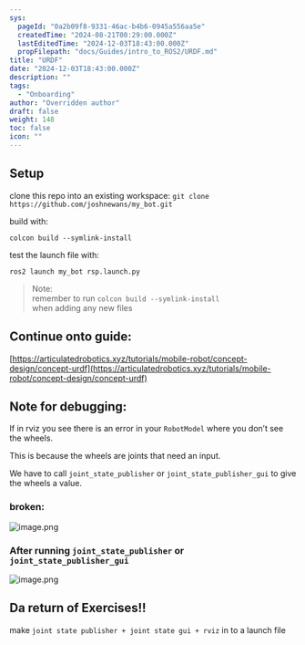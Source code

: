 ```yaml
---
sys:
  pageId: "0a2b09f8-9331-46ac-b4b6-0945a556aa5e"
  createdTime: "2024-08-21T00:29:00.000Z"
  lastEditedTime: "2024-12-03T18:43:00.000Z"
  propFilepath: "docs/Guides/intro_to_ROS2/URDF.md"
title: "URDF"
date: "2024-12-03T18:43:00.000Z"
description: ""
tags:
  - "Onboarding"
author: "Overridden author"
draft: false
weight: 148
toc: false
icon: ""
---
```


## Setup

clone this repo into an existing workspace:
`git clone https://github.com/joshnewans/my_bot.git`

build with:

`colcon build --symlink-install`

test the launch file with:

`ros2 launch my_bot rsp.launch.py`

> Note:  
> remember to run `colcon build --symlink-install`  
> when adding any new files

## Continue onto guide:

[https://articulatedrobotics.xyz/tutorials/mobile-robot/concept-design/concept-urdf](https://articulatedrobotics.xyz/tutorials/mobile-robot/concept-design/concept-urdf)

## Note for debugging:

If in rviz you see there is an error in your `RobotModel` where you don’t see the wheels.

This is because the wheels are joints that need an input. 

We have to call `joint_state_publisher` or `joint_state_publisher_gui` to give the wheels a value.

### broken:

![image.png](https://prod-files-secure.s3.us-west-2.amazonaws.com/d518164a-d88e-44d1-a4ee-3adb3bd8bce0/96a1d089-1f17-4dbf-8563-f2aef56a4d37/image.png?X-Amz-Algorithm=AWS4-HMAC-SHA256&X-Amz-Content-Sha256=UNSIGNED-PAYLOAD&X-Amz-Credential=ASIAZI2LB4663GOLW372%2F20250717%2Fus-west-2%2Fs3%2Faws4_request&X-Amz-Date=20250717T171024Z&X-Amz-Expires=3600&X-Amz-Security-Token=IQoJb3JpZ2luX2VjEGAaCXVzLXdlc3QtMiJGMEQCIC2SOMWF9uaAqzt36ZEYQ9Glxyoy5JqMv9KFYfoDDVFFAiAaA2INW%2BBYXsnrarqNuggEv8HhZFRSy4QBHLVUZXvl5Sr%2FAwh5EAAaDDYzNzQyMzE4MzgwNSIMHtEO%2BefpL2yxXG9zKtwDedkuLDMLC0%2FMDYZS5ru5o%2FgGm9LyZLBFdtfm%2BIW7SzMNgPyGKz%2Bh1Yef%2FmzAphwnR8NBVsNm5kRnyEufvnYVoE8TfKkBCURV%2BBRXuodn8X%2BsDKtStiWR6fqF%2FSkCGCIHw96%2FTknvOK2G051xjs3%2FiBAuVG1vWRodpGMr40VCiQSiysDB8QHUZdeMvo58p1Nq19RojsY%2Bsy3DHdJed2Lth9UbrqtGA079AdIj6mXft2f7y8vZI9nYuMG%2BIyuSEAQKnYcL9prZtnDAITm7DiHMvSRr0%2FpH0jwBO1CcuTY8pCLXD%2Fqo%2F9bAYlmnDEpbwcjoFNPYExcHfVSr8u0WOSYzpbX5UKL8%2F3OD4eaVxBLoHQkYdE08virKRJJoWlN3olK4Wn6iAg6VKti3hfUOD1JCU84M1mvhvH%2BGYUlAPwh%2Bqvv88sxZ8Ltt8UAbJEX%2BFu%2F0eOiVbKou7gL3yoAHwVXbxrATb9187fR7Z0ukZJkSJh%2FP6Bs%2FDyS%2BjAw20P3oI6dlK1ckh57Jaj76NhItqeDmp2Px%2B4jTK%2FnClMJyO1QGzb3pqP076LMmCbfcXaUDr7rk5ER3F%2B9jTk8LmvJX5kp9V2lAolg761osjfcmHJmQpq3OpH4xv%2FTo5%2BGF1OEw%2Bb7kwwY6pgEwhDGVrgKK3WMczJzB1KC0FqAU9IdBqRzM6xJZ6JyxsLzbpM5IKNZ9G57b98qwKdxXhcYTsTayNSkEo2N%2FXkSBuKyvbmWa905Ye9ipeEpmVSOc3bPfshZIDrULuhOdB65PE11YtuAzTOW4sjjXMYUfNYyhcpxTbjHmhB4tt%2F83bP%2FkZwX4UybSlzyMrVd%2B484Oo%2BBx%2F9eb4wzn%2BLNkjdPvfMjlxBLn&X-Amz-Signature=653732ec8313492941594d495c83b1435673914cf6017525006207d6864cae46&X-Amz-SignedHeaders=host&x-amz-checksum-mode=ENABLED&x-id=GetObject)

### After running `joint_state_publisher` or `joint_state_publisher_gui`

![image.png](https://prod-files-secure.s3.us-west-2.amazonaws.com/d518164a-d88e-44d1-a4ee-3adb3bd8bce0/130c99c7-1b0b-4031-9953-844fc3950ff4/image.png?X-Amz-Algorithm=AWS4-HMAC-SHA256&X-Amz-Content-Sha256=UNSIGNED-PAYLOAD&X-Amz-Credential=ASIAZI2LB4663GOLW372%2F20250717%2Fus-west-2%2Fs3%2Faws4_request&X-Amz-Date=20250717T171024Z&X-Amz-Expires=3600&X-Amz-Security-Token=IQoJb3JpZ2luX2VjEGAaCXVzLXdlc3QtMiJGMEQCIC2SOMWF9uaAqzt36ZEYQ9Glxyoy5JqMv9KFYfoDDVFFAiAaA2INW%2BBYXsnrarqNuggEv8HhZFRSy4QBHLVUZXvl5Sr%2FAwh5EAAaDDYzNzQyMzE4MzgwNSIMHtEO%2BefpL2yxXG9zKtwDedkuLDMLC0%2FMDYZS5ru5o%2FgGm9LyZLBFdtfm%2BIW7SzMNgPyGKz%2Bh1Yef%2FmzAphwnR8NBVsNm5kRnyEufvnYVoE8TfKkBCURV%2BBRXuodn8X%2BsDKtStiWR6fqF%2FSkCGCIHw96%2FTknvOK2G051xjs3%2FiBAuVG1vWRodpGMr40VCiQSiysDB8QHUZdeMvo58p1Nq19RojsY%2Bsy3DHdJed2Lth9UbrqtGA079AdIj6mXft2f7y8vZI9nYuMG%2BIyuSEAQKnYcL9prZtnDAITm7DiHMvSRr0%2FpH0jwBO1CcuTY8pCLXD%2Fqo%2F9bAYlmnDEpbwcjoFNPYExcHfVSr8u0WOSYzpbX5UKL8%2F3OD4eaVxBLoHQkYdE08virKRJJoWlN3olK4Wn6iAg6VKti3hfUOD1JCU84M1mvhvH%2BGYUlAPwh%2Bqvv88sxZ8Ltt8UAbJEX%2BFu%2F0eOiVbKou7gL3yoAHwVXbxrATb9187fR7Z0ukZJkSJh%2FP6Bs%2FDyS%2BjAw20P3oI6dlK1ckh57Jaj76NhItqeDmp2Px%2B4jTK%2FnClMJyO1QGzb3pqP076LMmCbfcXaUDr7rk5ER3F%2B9jTk8LmvJX5kp9V2lAolg761osjfcmHJmQpq3OpH4xv%2FTo5%2BGF1OEw%2Bb7kwwY6pgEwhDGVrgKK3WMczJzB1KC0FqAU9IdBqRzM6xJZ6JyxsLzbpM5IKNZ9G57b98qwKdxXhcYTsTayNSkEo2N%2FXkSBuKyvbmWa905Ye9ipeEpmVSOc3bPfshZIDrULuhOdB65PE11YtuAzTOW4sjjXMYUfNYyhcpxTbjHmhB4tt%2F83bP%2FkZwX4UybSlzyMrVd%2B484Oo%2BBx%2F9eb4wzn%2BLNkjdPvfMjlxBLn&X-Amz-Signature=a0e96f870a4a6364a0bbaf27231e268b0d47271a49e982582b221bf74d330598&X-Amz-SignedHeaders=host&x-amz-checksum-mode=ENABLED&x-id=GetObject)

## Da return of Exercises!!

make `joint state publisher + joint state gui + rviz` in to a launch file

